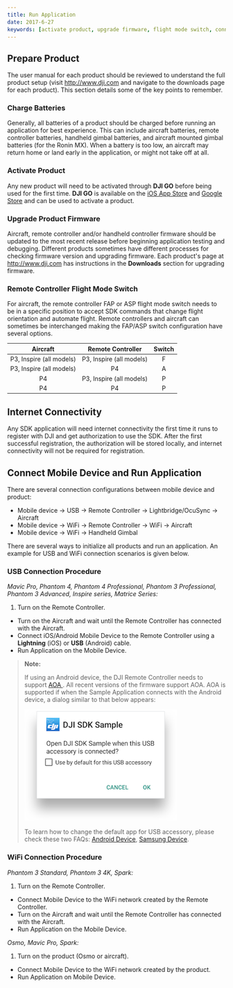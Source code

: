 ```yaml
---
title: Run Application
date: 2017-6-27
keywords: [activate product, upgrade firmware, flight mode switch, connection configuration]
---
```


## Prepare Product

The user manual for each product should be reviewed to understand the full product setup (visit <a href="http://www.dji.com" target="_blank">http://www.dji.com</a> and navigate to the downloads page for each product). This section details some of the key points to remember. 

### Charge Batteries

Generally, all batteries of a product should be charged before running an application for best experience. This can include aircraft batteries, remote controller batteries, handheld gimbal batteries, and aircraft mounted gimbal batteries (for the Ronin MX). When a battery is too low, an aircraft may return home or land early in the application, or might not take off at all.
            
### Activate Product

Any new product will need to be activated through **DJI GO** before being used for the first time. **DJI GO** is available on the <a href="https://itunes.apple.com/en/app/dji-pilot/id943780750?mt=8" target="_blank">iOS App Store</a> and <a href="https://play.google.com/store/apps/details?id=dji.pilot&hl=en" target="_blank"> Google Store</a> and can be used to activate a product.

### Upgrade Product Firmware

Aircraft, remote controller and/or handheld controller firmware should be updated to the most recent release before beginning application testing and debugging. Different products sometimes have different processes for checking firmware version and upgrading firmware. Each product's page at <http://www.dji.com> has instructions in the **Downloads** section for upgrading firmware.

### Remote Controller Flight Mode Switch

For aircraft, the remote controller FAP or ASP flight mode switch needs to be in a specific position to accept SDK commands that change flight orientation and automate flight. Remote controllers and aircraft can sometimes be interchanged making the FAP/ASP switch configuration have several options.

|  Aircraft                |     Remote Controller    |  Switch  |
|:------------------------:|:------------------------:|:--------:|
| P3, Inspire (all models) | P3, Inspire (all models) |     F    |
| P3, Inspire (all models) | P4                       |     A    |
| P4                       | P3, Inspire (all models) |     P    |
| P4                       | P4                       |     P    |

## Internet Connectivity

Any SDK application will need internet connectivity the first time it runs to register with DJI and get authorization to use the SDK. After the first successful registration, the authorization will be stored locally, and internet connectivity will not be required for registration.

## Connect Mobile Device and Run Application

There are several connection configurations between mobile device and product:

* Mobile device -> USB -> Remote Controller -> Lightbridge/OcuSync -> Aircraft
* Mobile device -> WiFi -> Remote Controller -> WiFi -> Aircraft
* Mobile device -> WiFi -> Handheld Gimbal

There are several ways to initialize all products and run an application. An example for USB and WiFi connection scenarios is given below.

### USB Connection Procedure

_Mavic Pro, Phantom 4, Phantom 4 Professional, Phantom 3 Professional, Phantom 3 Advanced, Inspire series, Matrice Series:_

 1. Turn on the Remote Controller. 
 * Turn on the Aircraft and wait until the Remote Controller has connected with the Aircraft.
 * Connect iOS/Android Mobile Device to the Remote Controller using a **Lightning** (iOS) or **USB** (Android) cable.
 * Run Application on the Mobile Device.
   
> **Note:** 
> 
> If using an Android device, the DJI Remote Controller needs to support <a href="https://source.android.com/devices/accessories/protocol.html" target="_blank"> AOA </a>. All recent versions of the firmware support AOA. AOA is supported if when the Sample Application connects with the Android device, a dialog similar to that below appears:
> 
>  ![dialog](../images/application-development-workflow/android_dialog.png)
> 
> To learn how to change the default app for USB accessory, please check these two FAQs: [Android Device](../faq/index.html#How-do-I-reset-the-default-app-behavior-for-a-USB-Accessory-DJI-Product-on-Android-devices), [Samsung Device](../faq/index.html#How-do-I-reset-the-default-app-behavior-for-a-USB-Accessory-DJI-Product-on-Samsung-devices).
> 
  
### WiFi Connection Procedure

_Phantom 3 Standard, Phantom 3 4K, Spark:_

1. Turn on the Remote Controller.  
* Connect Mobile Device to the WiFi network created by the Remote Controller.
* Turn on the Aircraft and wait until the Remote Controller has connected with the Aircraft.
* Run Application on the Mobile Device.
  
_Osmo, Mavic Pro, Spark:_

1. Turn on the product (Osmo or aircraft).  
* Connect Mobile Device to the WiFi network created by the product.
* Run Application on Mobile Device.

